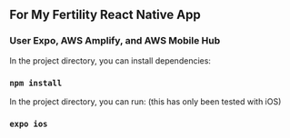 ## For My Fertility React Native App
### User Expo, AWS Amplify, and AWS Mobile Hub

In the project directory, you can install dependencies:

### `npm install`

In the project directory, you can run: (this has only been tested with iOS)

### `expo ios`
